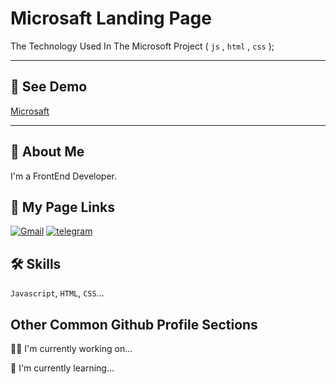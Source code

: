 
# Microsaft Landing Page



The Technology Used In The Microsoft Project ( `js` , `html` , `css` );
___
## 🔗 See Demo
[Microsaft](https://mhsnbakhshi.github.io/Microsaft/)
___

## 🚀 About Me
I'm a FrontEnd Developer.


## 🔗 My Page Links
[![Gmail](https://img.shields.io/badge/Gmail-D14836?style=for-the-badge&logo=gmail&logoColor=white)](mhsn.bakhshi696@gmail.com)
[![telegram](https://img.shields.io/badge/Telegram-2CA5E0?style=for-the-badge&logo=telegram&logoColor=white)](https://t.me/Mhsn.Front)


## 🛠 Skills
`Javascript`, `HTML`, `CSS`...


## Other Common Github Profile Sections
👩‍💻 I'm currently working on...

🧠 I'm currently learning...

